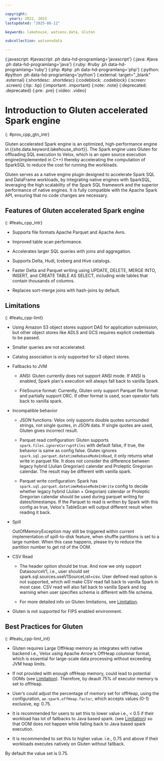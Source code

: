 ```yaml
---

copyright:
  years: 2022, 2025
lastupdated: "2025-08-12"

keywords: lakehouse, watsonx.data, Gluten

subcollection: watsonxdata

---
```


{:javascript: #javascript .ph data-hd-programlang='javascript'}
{:java: #java .ph data-hd-programlang='java'}
{:ruby: #ruby .ph data-hd-programlang='ruby'}
{:php: #php .ph data-hd-programlang='php'}
{:python: #python .ph data-hd-programlang='python'}
{:external: target="_blank" .external}
{:shortdesc: .shortdesc}
{:codeblock: .codeblock}
{:screen: .screen}
{:tip: .tip}
{:important: .important}
{:note: .note}
{:deprecated: .deprecated}
{:pre: .pre}
{:video: .video}

# Introduction to Gluten accelerated Spark engine
{: #prov_cpp_gtn_intr}

Gluten accelerated Spark engine is an optimized, high-performance engine in {{site.data.keyword.lakehouse_short}}. The Spark engine uses Gluten for offloading SQL execution to Velox, which is an open source execution engine(implemented in C++) thereby accelerating the computation of SparkSQL to reduce the cost for running the workloads.

Gluten serves as a native engine plugin designed to accelerate Spark SQL and DataFrame workloads, by integrating native engines with SparkSQL, leveraging the high scalability of the Spark SQL framework and the superior performance of native engines. It is fully compatible with the Apache Spark API, ensuring that no code changes are necessary.


## Features of Gluten accelerated Spark engine
{: #featu_cpp_intr}

* Supports file formats Apache Parquet and Apache Avro.

* Improved table scan performance.

* Accelerates larger SQL queries with joins and aggregation.

* Supports Delta, Hudi, Iceberg and Hive catalogs.

* Faster Delta and Parquet writing using UPDATE, DELETE, MERGE INTO, INSERT, and CREATE TABLE AS SELECT, including wide tables that contain thousands of columns.

* Replaces sort-merge joins with hash-joins by default.

## Limitations
{: #featu_cpp-limt}

* Using Amazon S3 object stores support DAS for application submission, but other object stores like ADLS and GCS requires explicit credentials to be passed.


* Smaller queries are not accelerated.
* Catalog association is only supported for s3 object stores.


* Fallbacks to JVM

   * ANSI: Gluten currently does not support ANSI mode. If ANSI is enabled, Spark plan's execution will always fall back to vanilla Spark.

   * FileSource format: Currently, Gluten only support Parquet file format and partially support ORC. If other format is used, scan operator falls back to vanilla spark.

* Incompatible behavior

   * JSON functions: Velox only supports double quotes surrounded strings, not single quotes, in JSON data. If single quotes are used, Gluten gives incorrect result.

   * Parquet read configuration: Gluten supports `spark.files.ignoreCorruptFiles` with default false, if true, the behavior is same as config false. Gluten ignores `spark.sql.parquet.datetimeRebaseModeInRead`, it only returns what write in parquet file. It does not consider the difference between legacy hybrid (Julian Gregorian) calendar and Proleptic Gregorian calendar. The result may be different with vanilla spark.

   * Parquet write configuration: Spark has `spark.sql.parquet.datetimeRebaseModeInWrite` config to decide whether legacy hybrid (Julian + Gregorian) calendar or Proleptic Gregorian calendar should be used during parquet writing for dates/timestamps. If the Parquet to read is written by Spark with this config as true, Velox's TableScan will output different result when reading it back.

* Spill

   OutOfMemoryException may still be triggered within current implementation of spill-to-disk feature, when shuffle partitions is set to a large number. When this case happens, please try to reduce the partition number to get rid of the OOM.

* CSV Read

   * The header option should be true. And now we only support DatasourceV1, i.e., user should set spark.sql.sources.useV1SourceList=csv. User defined read option is not supported, which will make CSV read fall back to vanilla Spark in most case. CSV read will also fall back to vanilla Spark and log warning when user specifies schema is different with file schema.

   * For more detailed info on Gluten limitations, see [Limitation](https://github.com/apache/incubator-gluten/blob/main/docs/velox-backend-limitations.md).

* Gluten is not supported for FIPS enabled environment.



## Best Practices for Gluten
{: #featu_cpp-limt_int}


* Gluten requires Large OffHeap memory as integrates with native backend i.e., Velox using Apache Arrow's OffHeap columnar format, which is essential for large-scale data processing without exceeding JVM heap limits.

* If not provided with enough offHeap memory, could lead to potential OOMs (see [Limitation](#featu_cpp-limt)). Therefore, by deault 75% of executor memory is set to offHeap.

* User’s could adjust the percentage of memory set for offHeap, using the configuration, `ae.spark.offHeap.factor`, which accepts values (0-1) exclusive, eg: 0.75.

* It is recommended for users to set this to lower value i.e., < 0.5 if their workload has lot of fallbacks to Java based spark. (see [Limitation](#featu_cpp-limt)) so that OOM does not happen while falling back to Java based spark execution.

* It is recommended to set this to higher value. i.e., 0.75 and above if their workloads executes natively on Gluten without fallback.

By default the value set is 0.75.
